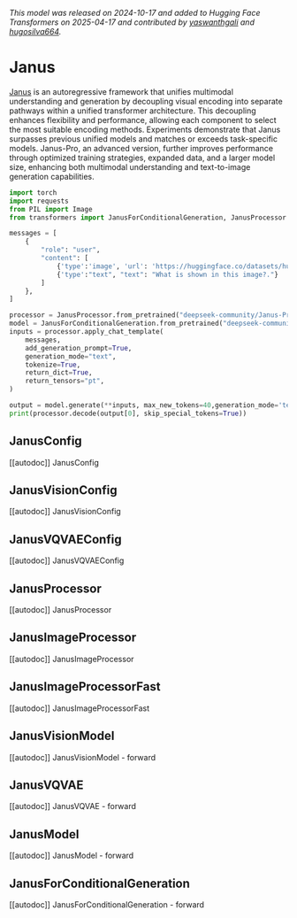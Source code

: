 <!--Copyright 2025 The HuggingFace Team. All rights reserved.

Licensed under the Apache License, Version 2.0 (the "License"); you may not use this file except in compliance with
the License. You may obtain a copy of the License at

http://www.apache.org/licenses/LICENSE-2.0

Unless required by applicable law or agreed to in writing, software distributed under the License is distributed on
an "AS IS" BASIS, WITHOUT WARRANTIES OR CONDITIONS OF ANY KIND, either express or implied. See the License for the
specific language governing permissions and limitations under the License.

⚠️ Note that this file is in Markdown but contain specific syntax for our doc-builder (similar to MDX) that may not be
rendered properly in your Markdown viewer.

-->

*This model was released on 2024-10-17 and added to Hugging Face Transformers on 2025-04-17 and contributed by [yaswanthgali](https://huggingface.co/yaswanthgali) and [hugosilva664](https://huggingface.co/hugosilva664).*


# Janus

[Janus](https://huggingface.co/papers/2410.13848) is an autoregressive framework that unifies multimodal understanding and generation by decoupling visual encoding into separate pathways within a unified transformer architecture. This decoupling enhances flexibility and performance, allowing each component to select the most suitable encoding methods. Experiments demonstrate that Janus surpasses previous unified models and matches or exceeds task-specific models. Janus-Pro, an advanced version, further improves performance through optimized training strategies, expanded data, and a larger model size, enhancing both multimodal understanding and text-to-image generation capabilities.

<hfoptions id="usage">
<hfoption id="JanusForConditionalGeneration">

```py
import torch
import requests
from PIL import Image
from transformers import JanusForConditionalGeneration, JanusProcessor

messages = [
    {
        "role": "user",
        "content": [
            {'type':'image', 'url': 'https://huggingface.co/datasets/huggingface/documentation-images/resolve/main/pipeline-cat-chonk.jpeg'},
            {'type':"text", "text": "What is shown in this image?."}
        ]
    },
]

processor = JanusProcessor.from_pretrained("deepseek-community/Janus-Pro-1B")
model = JanusForConditionalGeneration.from_pretrained("deepseek-community/Janus-Pro-1B", dtype="auto")
inputs = processor.apply_chat_template(
    messages,
    add_generation_prompt=True,
    generation_mode="text",
    tokenize=True,
    return_dict=True,
    return_tensors="pt",
)

output = model.generate(**inputs, max_new_tokens=40,generation_mode='text',do_sample=True)
print(processor.decode(output[0], skip_special_tokens=True))
```

</hfoption>
</hfoptions>

## JanusConfig

[[autodoc]] JanusConfig

## JanusVisionConfig

[[autodoc]] JanusVisionConfig

## JanusVQVAEConfig

[[autodoc]] JanusVQVAEConfig

## JanusProcessor

[[autodoc]] JanusProcessor

## JanusImageProcessor

[[autodoc]] JanusImageProcessor

## JanusImageProcessorFast

[[autodoc]] JanusImageProcessorFast

## JanusVisionModel

[[autodoc]] JanusVisionModel
    - forward

## JanusVQVAE

[[autodoc]] JanusVQVAE
    - forward

## JanusModel

[[autodoc]] JanusModel
    - forward

## JanusForConditionalGeneration

[[autodoc]] JanusForConditionalGeneration
    - forward

